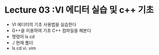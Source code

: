 # Lecture 03 :VI 에디터 실습 및 c++ 기초
* VI 에디터의 기초 사용법을 실습한다
* G++을 이용하여 기초 C++ 컴파일을 해본다
* 명령어 ls cd
* ./ 현재 폴더
* ls cd vi. vim
